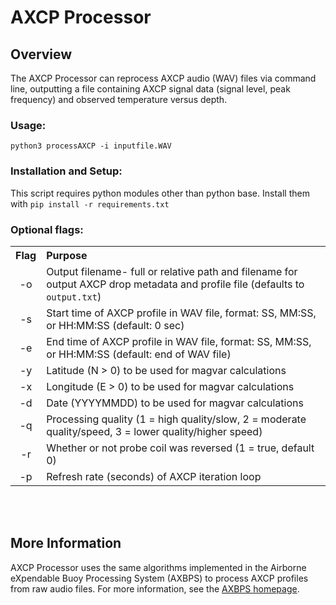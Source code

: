 # **AXCP Processor**

## Overview
The AXCP Processor can reprocess AXCP audio (WAV) files via command line, outputting a file containing AXCP signal data (signal level, peak frequency) and observed temperature versus depth. 


### Usage:
`python3 processAXCP -i inputfile.WAV`

### Installation and Setup:
This script requires python modules other than python base. Install them with `pip install -r requirements.txt`

### Optional flags:

<table>
  <tbody>
    <tr>
      <th align="center">Flag</th>
      <th align="left">Purpose</th>
    </tr>
    <tr>
      <td align="center">-o</td>
      <td>Output filename- full or relative path and filename for output AXCP drop metadata and profile file (defaults to <code>output.txt</code>)</td>
    </tr>
    <tr>
      <td align="center">-s</td>
      <td>Start time of AXCP profile in WAV file, format: SS, MM:SS, or HH:MM:SS (default: 0 sec)</td>
    </tr>
    <tr>
      <td align="center">-e</td>
      <td>End time of AXCP profile in WAV file, format: SS, MM:SS, or HH:MM:SS (default: end of WAV file)</td>
    </tr>  
    <tr>
      <td align="center">-y</td>
      <td>Latitude (N > 0) to be used for magvar calculations</td>
    </tr>  
    <tr>
      <td align="center">-x</td>
      <td>Longitude (E > 0) to be used for magvar calculations</td>
    </tr>  
    <tr>
      <td align="center">-d</td>
      <td>Date (YYYYMMDD) to be used for magvar calculations</td>
    </tr>  
    <tr>
      <td align="center">-q</td>
      <td>Processing quality (1 = high quality/slow, 2 = moderate quality/speed, 3 = lower quality/higher speed)</td>
    </tr>  
    <tr>
      <td align="center">-r</td>
      <td>Whether or not probe coil was reversed (1 = true, default 0)</td>
    </tr>  
    <tr>
      <td align="center">-p</td>
      <td>Refresh rate (seconds) of AXCP iteration loop</td>
    </tr>
    </tbody>
</table>

<br />
<br />



## More Information

AXCP Processor uses the same algorithms implemented in the Airborne eXpendable Buoy Processing System (AXBPS) to process AXCP profiles from raw audio files. For more information, see the [AXBPS homepage](http://mmmfire.whoi.edu/axbps).


<br />

